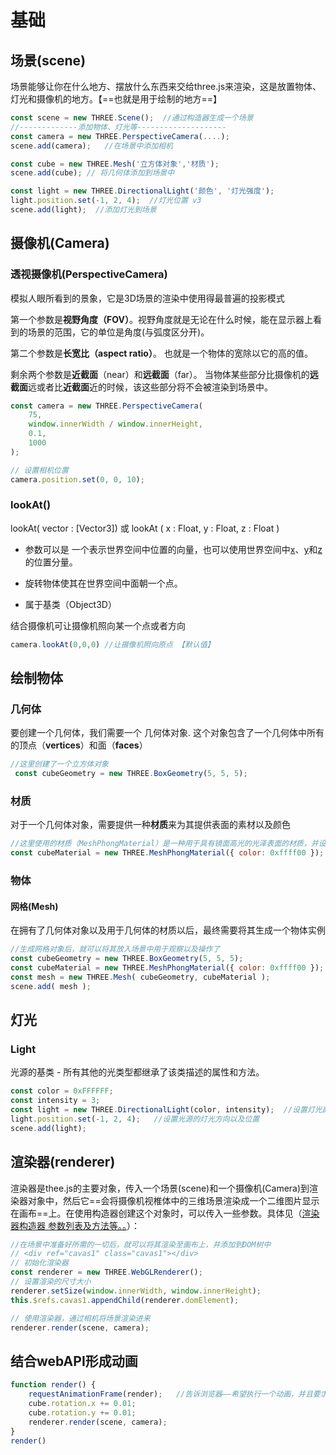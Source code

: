 # 基础

## 场景(scene)

场景能够让你在什么地方、摆放什么东西来交给three.js来渲染，这是放置物体、灯光和摄像机的地方。【==也就是用于绘制的地方==】

```js
const scene = new THREE.Scene();  //通过构造器生成一个场景
//-------------添加物体、灯光等--------------------
const camera = new THREE.PerspectiveCamera(....);
scene.add(camera);   //在场景中添加相机

const cube = new THREE.Mesh('立方体对象','材质');
scene.add(cube); // 将几何体添加到场景中

const light = new THREE.DirectionalLight('颜色', '灯光强度');
light.position.set(-1, 2, 4);  //灯光位置 v3
scene.add(light);  //添加灯光到场景
```



## 摄像机(Camera)

### 透视摄像机(PerspectiveCamera)

模拟人眼所看到的景象，它是3D场景的渲染中使用得最普遍的投影模式

第一个参数是**视野角度（FOV）**。视野角度就是无论在什么时候，能在显示器上看到的场景的范围，它的单位是角度(与弧度区分开)。

第二个参数是**长宽比（aspect ratio）**。 也就是一个物体的宽除以它的高的值。

剩余两个参数是**近截面**（near）和**远截面**（far）。 当物体某些部分比摄像机的**远截面**远或者比**近截面**近的时候，该这些部分将不会被渲染到场景中。

```js
const camera = new THREE.PerspectiveCamera(
    75,
    window.innerWidth / window.innerHeight,
    0.1,
    1000
);

// 设置相机位置
camera.position.set(0, 0, 10);
```

### lookAt()

lookAt( vector : [Vector3]) 或 lookAt ( x : Float, y : Float, z : Float ) 

- 参数可以是 一个表示世界空间中位置的向量，也可以使用世界空间中[x](http://127.0.0.1:5500/docs/index.html#api/zh/core/Object3D.x)、[y](http://127.0.0.1:5500/docs/index.html#api/zh/core/Object3D.y)和[z](http://127.0.0.1:5500/docs/index.html#api/zh/core/Object3D.z)的位置分量。

- 旋转物体使其在世界空间中面朝一个点。
- 属于基类（Object3D）

结合摄像机可让摄像机照向某一个点或者方向

```js
camera.lookAt(0,0,0) //让摄像机照向原点 【默认值】
```



## 绘制物体

### 几何体

要创建一个几何体，我们需要一个 几何体对象. 这个对象包含了一个几何体中所有的顶点（**vertices**）和面（**faces**）

```js
//这里创建了一个立方体对象
 const cubeGeometry = new THREE.BoxGeometry(5, 5, 5);
```

### 材质

对于一个几何体对象，需要提供一种**材质**来为其提供表面的素材以及颜色

```js
//这里使用的材质（MeshPhongMaterial）是一种用于具有镜面高光的光泽表面的材质，并设置了材质的颜色
const cubeMaterial = new THREE.MeshPhongMaterial({ color: 0xffff00 });
```



### 物体

#### 网格(Mesh)

在拥有了几何体对象以及用于几何体的材质以后，最终需要将其生成一个物体实例

```js
//生成网格对象后，就可以将其放入场景中用于观察以及操作了
const cubeGeometry = new THREE.BoxGeometry(5, 5, 5);
const cubeMaterial = new THREE.MeshPhongMaterial({ color: 0xffff00 });
const mesh = new THREE.Mesh( cubeGeometry, cubeMaterial );
scene.add( mesh );
```



## 灯光

### Light

光源的基类 - 所有其他的光类型都继承了该类描述的属性和方法。

```js
const color = 0xFFFFFF;
const intensity = 3;
const light = new THREE.DirectionalLight(color, intensity);  //设置灯光颜色以及强度
light.position.set(-1, 2, 4);   //设置光源的灯光方向以及位置
scene.add(light);           
```



## 渲染器(renderer)

渲染器是thee.js的主要对象，传入一个场景(scene)和一个摄像机(Camera)到渲染器对象中，然后它==会将摄像机视椎体中的三维场景渲染成一个二维图片显示在画布==上。在使用构造器创建这个对象时，可以传入一些参数。具体见（<a href='https://threejs.org/docs/#api/zh/renderers/WebGLRenderer'>渲染器构造器 参数列表及方法等。。</a>）：

```js
//在场景中准备好所需的一切后，就可以将其渲染至画布上，并添加到DOM树中
// <div ref="cavas1" class="cavas1"></div>
// 初始化渲染器
const renderer = new THREE.WebGLRenderer();
// 设置渲染的尺寸大小
renderer.setSize(window.innerWidth, window.innerHeight);
this.$refs.cavas1.appendChild(renderer.domElement);

// 使用渲染器，通过相机将场景渲染进来
renderer.render(scene, camera);
```



## 结合webAPI形成动画

```js
function render() {
    requestAnimationFrame(render);   //告诉浏览器——希望执行一个动画，并且要求浏览器在下次重绘之前调用指定的回调函数更新动画,由于这个方法只会执行一次，所以需要这个回调函数中调用这个方法
    cube.rotation.x += 0.01;
    cube.rotation.y += 0.01;
    renderer.render(scene, camera);
}
render()
```



